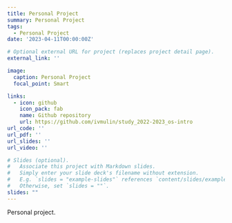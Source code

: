 ```yaml
---
title: Personal Project
summary: Personal Project
tags:
  - Personal Project
date: '2023-04-11T00:00:00Z'

# Optional external URL for project (replaces project detail page).
external_link: ''

image:
  caption: Personal Project
  focal_point: Smart

links:
  - icon: github
    icon_pack: fab
    name: Github repository
    url: https://github.com/ivmulin/study_2022-2023_os-intro
url_code: ''
url_pdf: ''
url_slides: ''
url_video: ''

# Slides (optional).
#   Associate this project with Markdown slides.
#   Simply enter your slide deck's filename without extension.
#   E.g. `slides = "example-slides"` references `content/slides/example-slides.md`.
#   Otherwise, set `slides = ""`.
slides: ""
---
```


Personal project.
